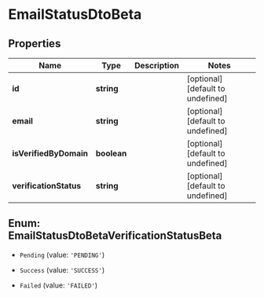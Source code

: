 # EmailStatusDtoBeta

## Properties

Name | Type | Description | Notes
------------ | ------------- | ------------- | -------------
**id** | **string** |  | [optional] [default to undefined]
**email** | **string** |  | [optional] [default to undefined]
**isVerifiedByDomain** | **boolean** |  | [optional] [default to undefined]
**verificationStatus** | **string** |  | [optional] [default to undefined]



## Enum: EmailStatusDtoBetaVerificationStatusBeta


* `Pending` (value: `'PENDING'`)

* `Success` (value: `'SUCCESS'`)

* `Failed` (value: `'FAILED'`)



